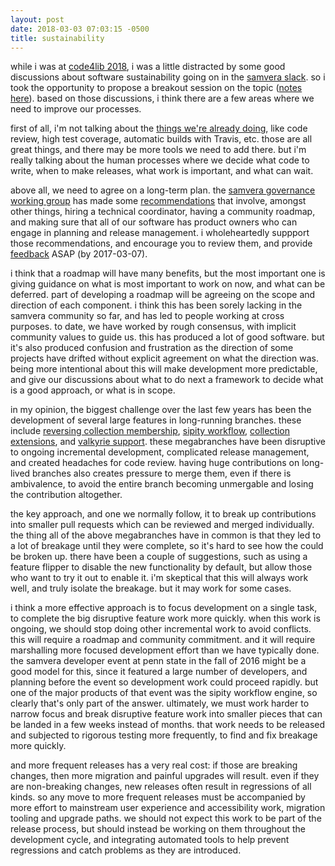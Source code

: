 ```yaml
---
layout: post
date: 2018-03-03 07:03:15 -0500
title: sustainability
---
```


while i was at [code4lib 2018](https://2018.code4lib.org/), i was a little distracted by some good discussions about software sustainability going on in the [samvera slack](http://slack.samvera.org/).  so i took the opportunity to propose a breakout session on the topic ([notes here](https://docs.google.com/document/d/1Wz12CQZqXmoAYEnPuE3nzlu01n-NgR14RncguMkcWRU/edit)).  based on those discussions, i think there are a few areas where we need to improve our processes.

first of all, i'm not talking about the [things we're already doing](https://samvera.github.io/review.html), like code review, high test coverage, automatic builds with Travis, etc.  those are all great things, and there may be more tools we need to add there.  but i'm really talking about the human processes where we decide what code to write, when to make releases, what work is important, and what can wait.

above all, we need to agree on a long-term plan.  the [samvera governance working group](https://wiki.duraspace.org/display/samvera/Samvera+Governance+Working+Group) has made some [recommendations](https://docs.google.com/document/d/1WD7eFoiNs3VZ1KRooRAFan0SChgZUxilJArdRc6xevA/edit) that involve, amongst other things, hiring a technical coordinator, having a community roadmap, and making sure that all of our software has product owners who can engage in planning and release management.  i wholeheartedly suppport those recommendations, and encourage you to review them, and provide [feedback](https://goo.gl/forms/ECvqLkRxSdVwtiIE2) ASAP (by 2017-03-07).

i think that a roadmap will have many benefits, but the most important one is giving guidance on what is most important to work on now, and what can be deferred.  part of developing a roadmap will be agreeing on the scope and direction of each component.  i think this has been sorely lacking in the samvera community so far, and has led to people working at cross purposes.  to date, we have worked by rough consensus, with implicit community values to guide us.  this has produced a lot of good software.  but it's also produced confusion and frustration as the direction of some projects have drifted without explicit agreement on what the direction was.  being more intentional about this will make development more predictable, and give our discussions about what to do next a framework to decide what is a good approach, or what is in scope.

in my opinion, the biggest challenge over the last few years has been the development of several large features in long-running branches.  these include [reversing collection membership](https://github.com/samvera/curation_concerns/pull/901/), [sipity workflow](https://github.com/samvera/curation_concerns/pull/1060), [collection extensions](https://github.com/samvera/hyrax/pull/2623), and [valkyrie support](https://github.com/samvera/hyrax/pull/2532).  these megabranches have been disruptive to ongoing incremental development, complicated release management, and created headaches for code review.  having huge contributions on long-lived branches also creates pressure to merge them, even if there is ambivalence, to avoid the entire branch becoming unmergable and losing the contribution altogether.

the key approach, and one we normally follow, it to break up contributions into smaller pull requests which can be reviewed and merged individually.  the thing all of the above megabranches have in common is that they led to a lot of breakage until they were complete, so it's hard to see how the could be broken up.  there have been a couple of suggestions, such as using a feature flipper to disable the new functionality by default, but allow those who want to try it out to enable it.  i'm skeptical that this will always work well, and truly isolate the breakage.  but it may work for some cases.

i think a more effective approach is to focus development on a single task, to complete the big disruptive feature work more quickly. when this work is ongoing, we should stop doing other incremental work to avoid conflicts.  this will require a roadmap and community commitment.  and it will require marshalling more focused development effort than we have typically done.  the samvera developer event at penn state in the fall of 2016 might be a good model for this, since it featured a large number of developers, and planning before the event so development work could proceed rapidly.  but one of the major products of that event was the sipity workflow engine, so clearly that's only part of the answer.  ultimately, we must work harder to narrow focus and break disruptive feature work into smaller pieces that can be landed in a few weeks instead of months.  that work needs to be released and subjected to rigorous testing more frequently, to find and fix breakage more quickly.

and more frequent releases has a very real cost: if those are breaking changes, then more migration and painful upgrades will result.  even if they are non-breaking changes, new releases often result in regressions of all kinds.  so any move to more frequent releases must be accompanied by more effort to mainstream user experience and accessibility work, migration tooling and upgrade paths.  we should not expect this work to be part of the release process, but should instead be working on them throughout the development cycle, and integrating automated tools to help prevent regressions and catch problems as they are introduced.
